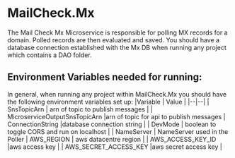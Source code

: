 # MailCheck.Mx
The Mail Check Mx Microservice is responsible for polling MX records for a domain. Polled records are then evaluated and saved.
You should have a database connection established with the Mx DB when running any project which contains a DAO folder.
## Environment Variables needed for running:
In general, when running any project within MailCheck.Mx you should have the following environment variables set up:
|Variable  | Value |
|--|--|
| SnsTopicArn | arn of topic to publish messages  |
| MicroserviceOutputSnsTopicArn |arn of topic for api to publish messages
| ConnectionString |database connection string | 
| DevMode | boolean to toggle CORS and run on localhost | 
| NameServer | NameServer used in the Poller
| AWS_REGION | aws datacentre region  |
| AWS_ACCESS_KEY_ID |aws access key  |
| AWS_SECRET_ACCESS_KEY |aws secret access key  |
